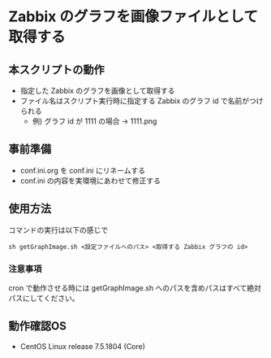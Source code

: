# Zabbix のグラフを画像ファイルとして取得する

## 本スクリプトの動作
- 指定した Zabbix のグラフを画像として取得する
- ファイル名はスクリプト実行時に指定する Zabbix のグラフ id で名前がつけられる
    - 例) グラフ id が 1111 の場合 → 1111.png

## 事前準備
- conf.ini.org を conf.ini にリネームする
- conf.ini の内容を実環境にあわせて修正する

## 使用方法
コマンドの実行は以下の感じで

```
sh getGraphImage.sh <設定ファイルへのパス> <取得する Zabbix グラフの id>
```

### 注意事項
cron で動作させる時には getGraphImage.sh へのパスを含めパスはすべて絶対パスにしてください。

## 動作確認OS
- CentOS Linux release 7.5.1804 (Core)
